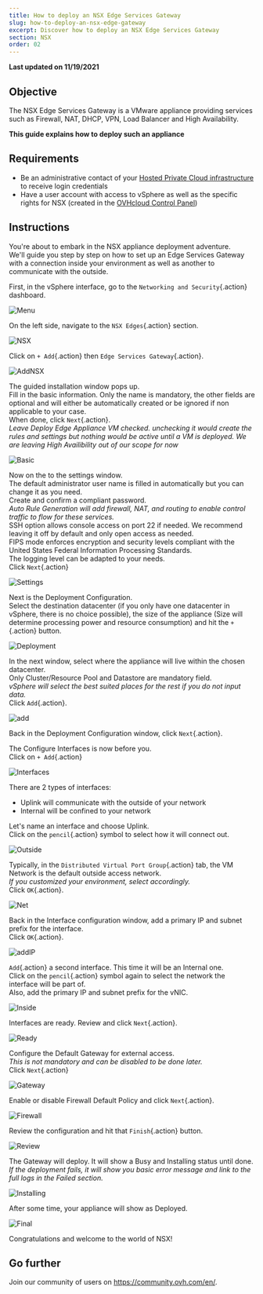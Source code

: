 ```yaml
---
title: How to deploy an NSX Edge Services Gateway
slug: how-to-deploy-an-nsx-edge-gateway
excerpt: Discover how to deploy an NSX Edge Services Gateway
section: NSX
order: 02
---
```


**Last updated on 11/19/2021**

## Objective

The NSX Edge Services Gateway is a VMware appliance providing services such as Firewall, NAT, DHCP, VPN, Load Balancer and High Availability.

**This guide explains how to deploy such an appliance**

## Requirements

- Be an administrative contact of your [Hosted Private Cloud infrastructure](https://www.ovhcloud.com/en-gb/enterprise/products/hosted-private-cloud/) to receive login credentials
- Have a user account with access to vSphere as well as the specific rights for NSX (created in the [OVHcloud Control Panel](https://www.ovh.com/auth/?action=gotomanager&from=https://www.ovh.co.uk/&ovhSubsidiary=GB))

## Instructions

You're about to embark in the NSX appliance deployment adventure.    
We'll guide you step by step on how to set up an Edge Services Gateway with a connection inside your environment as well as another to communicate with the outside.   

First, in the vSphere interface, go to the `Networking and Security`{.action} dashboard.

![Menu](images/en01dash.png)

On the left side, navigate to the `NSX Edges`{.action} section.

![NSX](images/en02nsx.png)

Click on `+ Add`{.action} then `Edge Services Gateway`{.action}.

![AddNSX](images/en03add.png)

The guided installation  window pops up.   
Fill in the basic information. Only the name is mandatory, the other fields are optional and will either be automatically created or be ignored if non applicable to your case.   
When done, click `Next`{.action}.    
*Leave Deploy Edge Appliance VM checked. unchecking it would create the rules and settings but nothing would be active until a VM is deployed. We are leaving High Availibility out of our scope for now*

![Basic](images/en04basic.png)

Now on the to the settings window.    
The default administrator user name is filled in automatically but you can change it as you need.    
Create and confirm a compliant password.    
*Auto Rule Generation will add firewall, NAT, and routing to enable control traffic to flow for these services.*    
SSH option allows console access on port 22 if needed. We recommend leaving it off by default and only open access as needed.     
FIPS mode enforces encryption and security levels compliant with the United States Federal Information Processing Standards.     
The logging level can be adapted to your needs.    
Click `Next`{.action}

![Settings](images/en05settings.png)

Next is the Deployment Configuration.     
Select the destination datacenter (if you only have one datacenter in vSphere, there is no choice possible), the size of the appliance (Size will determine processing power and resource consumption) and hit the `+`{.action} button.

![Deployment](images/en06deploy.png)

In the next window, select where the appliance will live within the chosen datacenter.    
Only Cluster/Resource Pool and Datastore are mandatory field.   
*vSphere will select the best suited places for the rest if you do not input data.*    
Click `Add`{.action}.

![add](images/en07add.png)

Back in the Deployment Configuration window, click `Next`{.action}.

The Configure Interfaces is now before you.    
Click on `+ Add`{.action}

![Interfaces](images/en08inter.png)

There are 2 types of interfaces:
- Uplink will communicate with the outside of your network
- Internal will be confined to your network

Let's name an interface and choose Uplink.   
Click on the `pencil`{.action} symbol to select how it will connect out.

![Outside](images/en09out.png)

Typically, in the `Distributed Virtual Port Group`{.action} tab, the VM Network is the default outside access network.    
*If you customized your environment, select accordingly.*   
Click `OK`{.action}.

![Net](images/en10standard.png)

Back in the Interface configuration window, add a primary IP and subnet prefix for the interface.    
Click `OK`{.action}.

![addIP](images/en10standard02.png)

`Add`{.action} a second interface. This time it will be an Internal one.    
Click on the `pencil`{.action} symbol again to select the network the interface will be part of.    
Also, add the primary IP and subnet prefix for the vNIC.

![Inside](images/en11in.png)

Interfaces are ready. Review and click `Next`{.action}.

![Ready](images/en12ready.png)

Configure the Default Gateway for external access.   
*This is not mandatory and can be disabled to be done later.*    
Click `Next`{.action}

![Gateway](images/en13gw.png)

Enable or disable Firewall Default Policy and click `Next`{.action}.

![Firewall](images/en14fw.png)

Review the configuration and hit that `Finish`{.action} button.

![Review](images/en15review.png)

The Gateway will deploy. It will show a Busy and Installing status until done.    
*If the deployment fails, it will show you basic error message and link to the full logs in the Failed section.*

![Installing](images/en16busy.png)

After some time, your appliance will show as Deployed.

![Final](images/en17done.png)

Congratulations and welcome to the world of NSX!   


## Go further

Join our community of users on <https://community.ovh.com/en/>.
